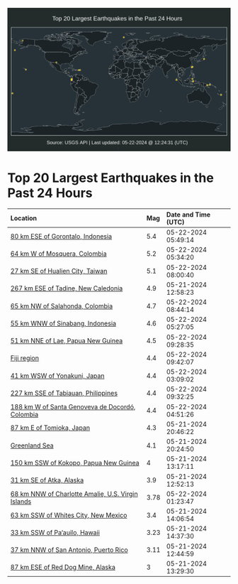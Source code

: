 ![Map](./map.png)

# Top 20 Largest Earthquakes in the Past 24 Hours

| Location | Mag | Date and Time (UTC) |
|:---|:---|:---|
| [80 km ESE of Gorontalo, Indonesia](https://earthquake.usgs.gov/earthquakes/eventpage/us6000n07e) | 5.4 | 05-22-2024 05:49:14 |
| [64 km W of Mosquera, Colombia](https://earthquake.usgs.gov/earthquakes/eventpage/us6000n077) | 5.2 | 05-22-2024 05:34:20 |
| [27 km SE of Hualien City, Taiwan](https://earthquake.usgs.gov/earthquakes/eventpage/us6000n082) | 5.1 | 05-22-2024 08:00:40 |
| [267 km ESE of Tadine, New Caledonia](https://earthquake.usgs.gov/earthquakes/eventpage/us6000n00z) | 4.9 | 05-21-2024 12:58:23 |
| [65 km NW of Salahonda, Colombia](https://earthquake.usgs.gov/earthquakes/eventpage/us6000n08a) | 4.7 | 05-22-2024 08:44:14 |
| [55 km WNW of Sinabang, Indonesia](https://earthquake.usgs.gov/earthquakes/eventpage/us6000n078) | 4.6 | 05-22-2024 05:27:05 |
| [51 km NNE of Lae, Papua New Guinea](https://earthquake.usgs.gov/earthquakes/eventpage/us6000n08i) | 4.5 | 05-22-2024 09:28:35 |
| [Fiji region](https://earthquake.usgs.gov/earthquakes/eventpage/us6000n08q) | 4.4 | 05-22-2024 09:42:07 |
| [41 km WSW of Yonakuni, Japan](https://earthquake.usgs.gov/earthquakes/eventpage/us6000n06r) | 4.4 | 05-22-2024 03:09:02 |
| [227 km SSE of Tabiauan, Philippines](https://earthquake.usgs.gov/earthquakes/eventpage/us6000n08k) | 4.4 | 05-22-2024 09:32:25 |
| [188 km W of Santa Genoveva de Docordó, Colombia](https://earthquake.usgs.gov/earthquakes/eventpage/us6000n073) | 4.4 | 05-22-2024 04:51:26 |
| [87 km E of Tomioka, Japan](https://earthquake.usgs.gov/earthquakes/eventpage/us6000n05q) | 4.3 | 05-21-2024 20:46:22 |
| [Greenland Sea](https://earthquake.usgs.gov/earthquakes/eventpage/us6000n05j) | 4.1 | 05-21-2024 20:24:50 |
| [150 km SSW of Kokopo, Papua New Guinea](https://earthquake.usgs.gov/earthquakes/eventpage/us6000n013) | 4 | 05-21-2024 13:17:11 |
| [31 km SE of Atka, Alaska](https://earthquake.usgs.gov/earthquakes/eventpage/ak0246j1r3ce) | 3.9 | 05-21-2024 12:52:13 |
| [68 km NNW of Charlotte Amalie, U.S. Virgin Islands](https://earthquake.usgs.gov/earthquakes/eventpage/pr2024143000) | 3.78 | 05-22-2024 01:23:47 |
| [63 km SSW of Whites City, New Mexico](https://earthquake.usgs.gov/earthquakes/eventpage/tx2024jyrw) | 3.4 | 05-21-2024 14:06:54 |
| [33 km SSW of Pa‘auilo, Hawaii](https://earthquake.usgs.gov/earthquakes/eventpage/hv74243217) | 3.23 | 05-21-2024 14:37:30 |
| [37 km NNW of San Antonio, Puerto Rico](https://earthquake.usgs.gov/earthquakes/eventpage/pr71449758) | 3.11 | 05-21-2024 12:44:59 |
| [87 km ESE of Red Dog Mine, Alaska](https://earthquake.usgs.gov/earthquakes/eventpage/ak0246j286zp) | 3 | 05-21-2024 13:29:30 |
